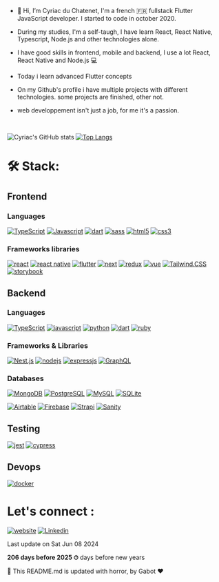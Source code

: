 
- 👋 Hi, I’m Cyriac du Chatenet, I'm a french 🇫🇷 fullstack Flutter JavaScript developer. I started to code in october 2020.
- During my studies, I'm a self-taugh, I have learn React, React Native, Typescript, Node.js and other technologies alone.
- I have good skills in frontend, mobile and backend, I use a lot React, React Native and Node.js 💻
- Today i learn advanced Flutter concepts
  
- On my Github's profile i have multiple projects with different technologies. some projects are finished, other not.
- web developpement isn't just a job, for me it's a passion.
<br>

![Cyriac's GitHub stats](https://github-readme-stats.vercel.app/api?username=CyriacduChatenet&show_icons=true&theme=tokyonight)
[![Top Langs](https://github-readme-stats.vercel.app/api/top-langs/?username=CyriacduChatenet&layout=compact&langs_count=10&theme=tokyonight&card_width=450)]()

# 🛠 Stack:
## Frontend
### Languages

[![TypeScript](https://img.shields.io/badge/TypeScript-007ACC?style=for-the-badge&logo=typescript&logoColor=white)](https://www.typescriptlang.org/docs/)
[![Javascript](https://img.shields.io/badge/JavaScript-323330?style=for-the-badge&logo=javascript&logoColor=F7DF1E)](https://www.javascript.com/)
[![dart](https://img.shields.io/badge/Dart-2DB6F5?style=for-the-badge&logo=dart&logoColor=FFFFFF)](https://dart.dev/)
[![sass](https://img.shields.io/badge/Sass-CC6699?style=for-the-badge&logo=sass&logoColor=white)](https://sass-lang.com/)
[![html5](https://img.shields.io/badge/HTML5-E34F26?style=for-the-badge&logo=html5&logoColor=white)](https://devdocs.io/css/)
[![css3](https://img.shields.io/badge/CSS3-1572B6?style=for-the-badge&logo=css3&logoColor=white)](https://devdocs.io/html/)

### Frameworks libraries
[![react](https://img.shields.io/badge/React-20232A?style=for-the-badge&logo=react&logoColor=61DAFB)](https://fr.reactjs.org/)
[![react native](https://img.shields.io/badge/React_native-20232A?style=for-the-badge&logo=react&logoColor=61DAFB)](https://reactnative.dev/)
[![flutter](https://img.shields.io/badge/Flutter-60C8F7?style=for-the-badge&logo=flutter&logoColor=FFFFFF)](https://flutter.dev/)
[![next](https://img.shields.io/badge/Next.js-20232A?style=for-the-badge&logo=nextdotjs&logoColor=FFFFFF)](https://nextjs.org/)
[![redux](https://img.shields.io/badge/Redux_Toolkit-7649BD?style=for-the-badge&logo=redux&logoColor=FFFFFF)](https://redux-toolkit.js.org/)
[![vue](https://img.shields.io/badge/Vue-20232A?style=for-the-badge&logo=vuedotjs&logoColor=44D292)](https://vuejs.org/)
[![Tailwind.CSS](https://img.shields.io/badge/TailwindCSS-16a1ba?style=for-the-badge&logo=tailwindcss&logoColor=white)](https://tailwindcss.com/)
[![storybook](https://img.shields.io/badge/Storybook.js-FF4685?style=for-the-badge&logo=storybook&logoColor=FFFFFF)](https://storybook.js.org/)

## Backend
### Languages
[![TypeScript](https://img.shields.io/badge/TypeScript-007ACC?style=for-the-badge&logo=typescript&logoColor=white)](https://www.typescriptlang.org/docs/)
[![javascript](https://img.shields.io/badge/JavaScript-323330?style=for-the-badge&logo=javascript&logoColor=F7DF1E)](https://www.javascript.com/)
[![python](https://img.shields.io/badge/Python-3572A5?style=for-the-badge&logo=python&logoColor=FFFFFF)](https://www.python.org/)
[![dart](https://img.shields.io/badge/Dart-2DB6F5?style=for-the-badge&logo=dart&logoColor=FFFFFF)](https://dart.dev/)
[![ruby](https://img.shields.io/badge/Ruby-CC332D?style=for-the-badge&logo=ruby&logoColor=FFFFFF)](https://www.ruby-lang.org/fr/documentation/)

### Frameworks & Libraries
[![Nest.js](https://img.shields.io/badge/Nest.js-E0234D?style=for-the-badge&logo=nestjs&logoColor=white)](https://nestjs.com/)
[![nodejs](https://img.shields.io/badge/Node.js-339933?style=for-the-badge&logo=nodedotjs&logoColor=white)](https://nodejs.org/en/)
[![expressjs](https://img.shields.io/badge/Express.js-000000?style=for-the-badge&logo=express&logoColor=white)](https://expressjs.com/fr/)
[![GraphQL](https://img.shields.io/badge/GraphQL-e732ac?style=for-the-badge&logo=graphql&logoColor=white)](https://graphql.org/)

### Databases 
[![MongoDB](https://img.shields.io/badge/MongoDB-4EA94B?style=for-the-badge&logo=mongodb&logoColor=white)]()
[![PostgreSQL](https://img.shields.io/badge/PostgreSQL-336790?style=for-the-badge&logo=postgresql&logoColor=white)](https://www.postgresql.org/)
[![MySQL](https://img.shields.io/badge/MySQL-3459c9?style=for-the-badge&logo=mysql&logoColor=white)](https://www.mysql.com/fr/)
[![SQLite](https://img.shields.io/badge/SQLite-0F6BB7?style=for-the-badge&logo=sqlite&logoColor=white)](https://sqlite.org/index.html)

[![Airtable](https://img.shields.io/badge/Airtable-18BFFF?style=for-the-badge&logo=Airtable&logoColor=white)](https://airtable.com/)
[![Firebase](https://img.shields.io/badge/Firebase-039BE5?style=for-the-badge&logo=Firebase&logoColor=white)](https://firebase.google.com/)
[![Strapi](https://img.shields.io/badge/Strapi-8A71F7?style=for-the-badge&logo=strapi&logoColor=white)](https://strapi.io/)
[![Sanity](https://img.shields.io/badge/Sanity-F03F2E?style=for-the-badge&logo=sanity_studio&logoColor=white)](https://sanity.io/)

## Testing
[![jest](https://img.shields.io/badge/Jest-99425B?style=for-the-badge&logo=jest&logoColor=FFFFFF)](https://jestjs.io/fr/)
[![cypress](https://img.shields.io/badge/Cypress-1C1E2E?style=for-the-badge&logo=cypress&logoColor=28E79B)](https://www.cypress.io/)

## Devops
[![docker](https://img.shields.io/badge/Docker-2CA5E0?style=for-the-badge&logo=docker&logoColor=white)](https://www.docker.com/)

# Let's connect :
[![website](https://img.shields.io/badge/Website-eaeaea?style=for-the-badge&logo=web&logoColor=white)]()
[![Linkedin](https://img.shields.io/badge/LinkedIn-0078D4?style=for-the-badge&logo=linkedin&logoColor=white)]()

Last update on Sat Jun 08 2024

**206 days before 2025 ⏱** days before new years

🤖 This README.md is updated with horror, by Gabot ❤️

